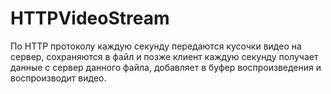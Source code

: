 # HTTPVideoStream

По HTTP протоколу каждую секунду передаются кусочки видео на сервер, сохраняются в файл и позже клиент каждую секунду получает данные с сервер данного файла, добавляет в буфер воспроизведения и воспроизводит видео.
